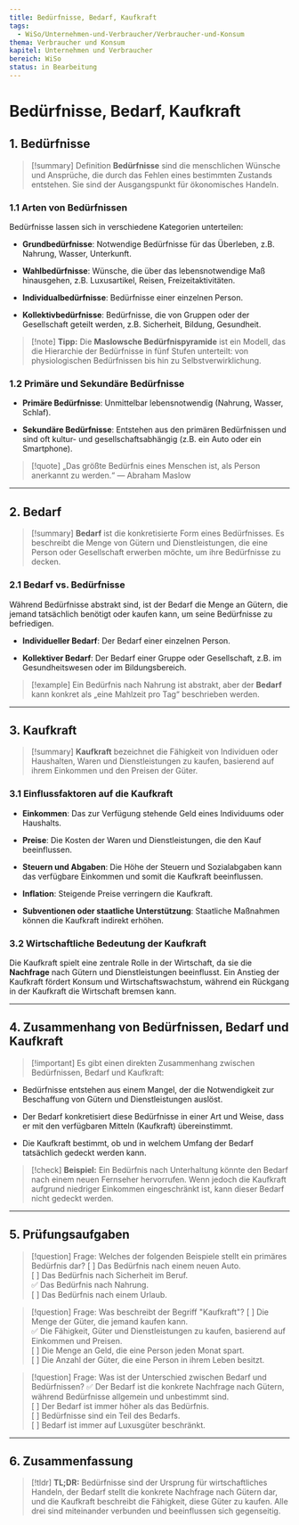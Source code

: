 ```yaml
---
title: Bedürfnisse, Bedarf, Kaufkraft
tags:
  - WiSo/Unternehmen-und-Verbraucher/Verbraucher-und-Konsum
thema: Verbraucher und Konsum
kapitel: Unternehmen und Verbraucher
bereich: WiSo
status: in Bearbeitung
---
```

# Bedürfnisse, Bedarf, Kaufkraft

## 1. Bedürfnisse

> [!summary]  Definition
> **Bedürfnisse** sind die menschlichen Wünsche und Ansprüche, die durch das Fehlen eines bestimmten Zustands entstehen. Sie sind der Ausgangspunkt für ökonomisches Handeln.

### 1.1 Arten von Bedürfnissen

Bedürfnisse lassen sich in verschiedene Kategorien unterteilen:

- **Grundbedürfnisse**: Notwendige Bedürfnisse für das Überleben, z.B. Nahrung, Wasser, Unterkunft.
    
- **Wahlbedürfnisse**: Wünsche, die über das lebensnotwendige Maß hinausgehen, z.B. Luxusartikel, Reisen, Freizeitaktivitäten.
    
- **Individualbedürfnisse**: Bedürfnisse einer einzelnen Person.
    
- **Kollektivbedürfnisse**: Bedürfnisse, die von Gruppen oder der Gesellschaft geteilt werden, z.B. Sicherheit, Bildung, Gesundheit.
    

> [!note] **Tipp:** Die **Maslowsche Bedürfnispyramide** ist ein Modell, das die Hierarchie der Bedürfnisse in fünf Stufen unterteilt: von physiologischen Bedürfnissen bis hin zu Selbstverwirklichung.

### 1.2 Primäre und Sekundäre Bedürfnisse

- **Primäre Bedürfnisse**: Unmittelbar lebensnotwendig (Nahrung, Wasser, Schlaf).
    
- **Sekundäre Bedürfnisse**: Entstehen aus den primären Bedürfnissen und sind oft kultur- und gesellschaftsabhängig (z.B. ein Auto oder ein Smartphone).
    

> [!quote] „Das größte Bedürfnis eines Menschen ist, als Person anerkannt zu werden.“ — Abraham Maslow

---

## 2. Bedarf

> [!summary] **Bedarf** ist die konkretisierte Form eines Bedürfnisses. Es beschreibt die Menge von Gütern und Dienstleistungen, die eine Person oder Gesellschaft erwerben möchte, um ihre Bedürfnisse zu decken.

### 2.1 Bedarf vs. Bedürfnisse

Während Bedürfnisse abstrakt sind, ist der Bedarf die Menge an Gütern, die jemand tatsächlich benötigt oder kaufen kann, um seine Bedürfnisse zu befriedigen.

- **Individueller Bedarf**: Der Bedarf einer einzelnen Person.
    
- **Kollektiver Bedarf**: Der Bedarf einer Gruppe oder Gesellschaft, z.B. im Gesundheitswesen oder im Bildungsbereich.
    

> [!example] Ein Bedürfnis nach Nahrung ist abstrakt, aber der **Bedarf** kann konkret als „eine Mahlzeit pro Tag“ beschrieben werden.

---

## 3. Kaufkraft

> [!summary] **Kaufkraft** bezeichnet die Fähigkeit von Individuen oder Haushalten, Waren und Dienstleistungen zu kaufen, basierend auf ihrem Einkommen und den Preisen der Güter.

### 3.1 Einflussfaktoren auf die Kaufkraft

- **Einkommen**: Das zur Verfügung stehende Geld eines Individuums oder Haushalts.
    
- **Preise**: Die Kosten der Waren und Dienstleistungen, die den Kauf beeinflussen.
    
- **Steuern und Abgaben**: Die Höhe der Steuern und Sozialabgaben kann das verfügbare Einkommen und somit die Kaufkraft beeinflussen.
    
- **Inflation**: Steigende Preise verringern die Kaufkraft.
    
- **Subventionen oder staatliche Unterstützung**: Staatliche Maßnahmen können die Kaufkraft indirekt erhöhen.
    

### 3.2 Wirtschaftliche Bedeutung der Kaufkraft

Die Kaufkraft spielt eine zentrale Rolle in der Wirtschaft, da sie die **Nachfrage** nach Gütern und Dienstleistungen beeinflusst. Ein Anstieg der Kaufkraft fördert Konsum und Wirtschaftswachstum, während ein Rückgang in der Kaufkraft die Wirtschaft bremsen kann.

---

## 4. Zusammenhang von Bedürfnissen, Bedarf und Kaufkraft

> [!important] Es gibt einen direkten Zusammenhang zwischen Bedürfnissen, Bedarf und Kaufkraft:

- Bedürfnisse entstehen aus einem Mangel, der die Notwendigkeit zur Beschaffung von Gütern und Dienstleistungen auslöst.
    
- Der Bedarf konkretisiert diese Bedürfnisse in einer Art und Weise, dass er mit den verfügbaren Mitteln (Kaufkraft) übereinstimmt.
    
- Die Kaufkraft bestimmt, ob und in welchem Umfang der Bedarf tatsächlich gedeckt werden kann.
    

> [!check] **Beispiel:** Ein Bedürfnis nach Unterhaltung könnte den Bedarf nach einem neuen Fernseher hervorrufen. Wenn jedoch die Kaufkraft aufgrund niedriger Einkommen eingeschränkt ist, kann dieser Bedarf nicht gedeckt werden.

---

## 5. Prüfungsaufgaben

> [!question] Frage: Welches der folgenden Beispiele stellt ein primäres Bedürfnis dar? [ ] Das Bedürfnis nach einem neuen Auto.  
> [ ] Das Bedürfnis nach Sicherheit im Beruf.  
> ✅ Das Bedürfnis nach Nahrung.  
> [ ] Das Bedürfnis nach einem Urlaub.

> [!question] Frage: Was beschreibt der Begriff "Kaufkraft"? [ ] Die Menge der Güter, die jemand kaufen kann.  
> ✅ Die Fähigkeit, Güter und Dienstleistungen zu kaufen, basierend auf Einkommen und Preisen.  
> [ ] Die Menge an Geld, die eine Person jeden Monat spart.  
> [ ] Die Anzahl der Güter, die eine Person in ihrem Leben besitzt.

> [!question] Frage: Was ist der Unterschied zwischen Bedarf und Bedürfnissen? ✅ Der Bedarf ist die konkrete Nachfrage nach Gütern, während Bedürfnisse allgemein und unbestimmt sind.  
> [ ] Der Bedarf ist immer höher als das Bedürfnis.  
> [ ] Bedürfnisse sind ein Teil des Bedarfs.  
> [ ] Bedarf ist immer auf Luxusgüter beschränkt.

---

## 6. Zusammenfassung

> [!tldr] **TL;DR:** Bedürfnisse sind der Ursprung für wirtschaftliches Handeln, der Bedarf stellt die konkrete Nachfrage nach Gütern dar, und die Kaufkraft beschreibt die Fähigkeit, diese Güter zu kaufen. Alle drei sind miteinander verbunden und beeinflussen sich gegenseitig.
